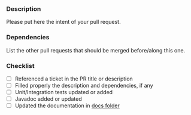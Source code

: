 ### Description
Please put here the intent of your pull request.

### Dependencies
List the other pull requests that should be merged before/along this one.

### Checklist
- [ ] Referenced a ticket in the PR title or description
- [ ] Filled properly the description and dependencies, if any
- [ ] Unit/Integration tests updated or added
- [ ] Javadoc added or updated
- [ ] Updated the documentation in [docs folder](../docs)
